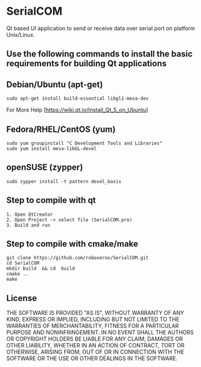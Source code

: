 # SerialCOM
Qt based UI application to send or receive data over serial port on platform Unix/Linux.


## Use the following commands to install the basic requirements for building Qt applications

## Debian/Ubuntu (apt-get)
	sudo apt-get install build-essential libgl1-mesa-dev
For More Help [https://wiki.qt.io/Install_Qt_5_on_Ubuntu]
## Fedora/RHEL/CentOS (yum)
	sudo yum groupinstall "C Development Tools and Libraries"
	sudo yum install mesa-libGL-devel
## openSUSE (zypper)
	sudo zypper install -t pattern devel_basis


## Step to compile with qt
	1. Open QtCreator
	2. Open Project -> select file (SerialCOM.pro)
	3. Build and run

## Step to compile with cmake/make
	git clone https://github.com/roboxerox/SerialCOM.git
	cd SerialCOM
	mkdir build  && cd  build
	cmake ..
	make




## License
THE SOFTWARE IS PROVIDED "AS IS", WITHOUT WARRANTY OF ANY KIND, EXPRESS OR
IMPLIED, INCLUDING BUT NOT LIMITED TO THE WARRANTIES OF MERCHANTABILITY,
FITNESS FOR A PARTICULAR PURPOSE AND NONINFRINGEMENT. IN NO EVENT SHALL THE
AUTHORS OR COPYRIGHT HOLDERS BE LIABLE FOR ANY CLAIM, DAMAGES OR OTHER
LIABILITY, WHETHER IN AN ACTION OF CONTRACT, TORT OR OTHERWISE, ARISING FROM,
OUT OF OR IN CONNECTION WITH THE SOFTWARE OR THE USE OR OTHER DEALINGS IN THE
SOFTWARE.
